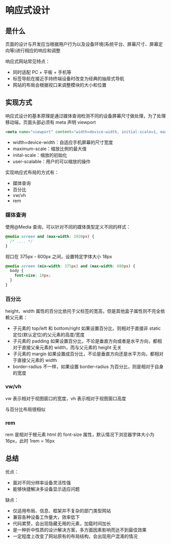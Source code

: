# 响应式设计

## 是什么

页面的设计与开发应当根据用户行为以及设备环境(系统平台、屏幕尺寸、屏幕定向等)进行相应的响应和调整

响应式网站常见特点：

- 同时适配 PC + 平板 + 手机等
- 标签导航在接近手持终端设备时改变为经典的抽屉式导航
- 网站的布局会根据视口来调整模块的大小和位置

## 实现方式

响应式设计的基本原理是通过媒体查询检测不同的设备屏幕尺寸做处理，为了处理移动端，页面头部必须有 meta 声明 viewport

```html
<meta name="viewport" content="width=device-width, initial-scale=1, maximum-scale=1, user-scalable=no”>
```

- width=device-width：自适应手机屏幕的尺寸宽度
- maximum-scale：缩放比例的最大值
- inital-scale：缩放的初始化
- user-scalable：用户的可以缩放的操作

实现响应式布局的方式有：

- 媒体查询
- 百分比
- vw/vh
- rem

### 媒体查询

使用@Media 查询，可以针对不同的媒体类型定义不同的样式：

```css
@media screen and (max-width: 1920px) {
  /* .... */
}
```

视口在 375px - 600px 之间，设置特定字体大小 18px

```css
@media screen (min-width: 375px) and (max-width: 600px) {
  body {
    font-size: 18px;
  }
}
```

### 百分比

height、width 属性的百分比依托于父标签的宽高，但是其他盒子属性则不完全依赖父元素：

- 子元素的 top/left 和 bottom/right 如果设置百分比，则相对于直接非 static 定位(默认定位)的父元素的高度/宽度
- 子元素的 padding 如果设置百分比，不论是垂直方向或者是水平方向，都相对于直接父亲元素的 width，而与父元素的 height 无关
- 子元素的 margin 如果设置成百分比，不论是垂直方向还是水平方向，都相对于直接父元素的 width
- border-radius 不一样，如果设置 border-radius 为百分比，则是相对于自身的宽度

### vw/vh

vw 表示相对于视图窗口的宽度，vh 表示相对于视图窗口高度

与百分比布局很相似

### rem

rem 是相对于根元素 html 的 font-size 属性，默认情况下浏览器字体大小为 16px，此时 1rem = 16px

## 总结

优点：

- 面对不同分辨率设备灵活性强
- 能够快捷解决多设备显示适应问题

缺点：

- 仅适用布局、信息、框架并不复杂的部门类型网站
- 兼容各种设备工作量大，效率低下
- 代码累赘，会出现隐藏无用的元素，加载时间加长
- 是一种折中性质的设计解决方案，多方面因素影响而达不到最佳效果
- 一定程度上改变了网站原有的布局结构，会出现用户混淆的情况

